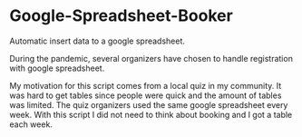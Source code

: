 # Google-Spreadsheet-Booker
Automatic insert data to a google spreadsheet.

During the pandemic, several organizers have chosen to handle registration with google spreadsheet. 

My motivation for this script comes from a local quiz in my community. It was hard to get tables since people were quick and the amount of tables was limited. The quiz organizers used the same google spreadsheet every week. With this script I did not need to think about booking and I got a table each week. 

